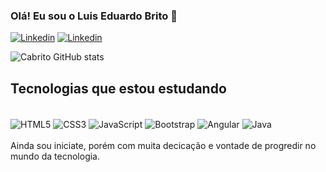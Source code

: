 ### Olá! Eu sou o Luis Eduardo Brito 👋

[![Linkedin](https://img.shields.io/badge/LinkedIn-0077B5?style=for-the-badge&logo=linkedin&logoColor=white)](https://www.linkedin.com/in/luiseduardobrito1/)
[![Linkedin](https://img.shields.io/badge/Gmail-D14836?style=for-the-badge&logo=gmail&logoColor=white)](mailto:luis.b.c.melo@gmail.com) 

![Cabrito GitHub stats](https://github-readme-stats.vercel.app/api?username=Cabr1to&show_icons=true&theme=dracula)

## Tecnologias que estou estudando

<div style= "display: inline_block"> <br/>
  <img align="center"   alt="HTML5" src="https://img.shields.io/badge/HTML5-E34F26?style=for-the-badge&logo=html5&logoColor=white" />
  <img align="center"   alt="CSS3" src="https://img.shields.io/badge/CSS3-1572B6?style=for-the-badge&logo=css3&logoColor=white" />
  <img align="center"   alt="JavaScript" src="https://img.shields.io/badge/JavaScript-323330?style=for-the-badge&logo=javascript&logoColor=F7DF1E" />
  <img align="center"   alt="Bootstrap" src="https://img.shields.io/badge/Bootstrap-563D7C?style=for-the-badge&logo=bootstrap&logoColor=white" />
  <img align="center"   alt="Angular" src="https://img.shields.io/badge/Angular-DD0031?style=for-the-badge&logo=angular&logoColor=white" />
  <img align="center"   alt="Java" src="https://img.shields.io/badge/Java-ED8B00?style=for-the-badge&logo=openjdk&logoColor=white" />
</div>
<br>  
Ainda sou iniciate, porém com muita decicação e vontade de progredir no mundo da tecnologia.

